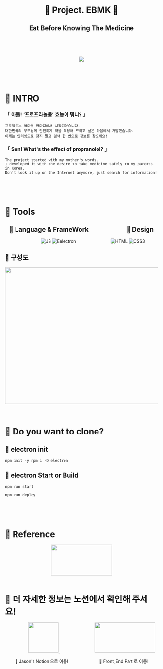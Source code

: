<div align="center">

<br>
<br>

# 💊 Project. EBMK 💊

## Eat Before Knowing The Medicine

<br>
<br>
<br>

![](/assets/icons/pngegg.ico)

</div>

<br>
<br>
<br>


# 💊 INTRO
### 「 아들! ‘프로프라놀롤’ 효능이 뭐니? 」

    프로젝트는 엄마의 한마디에서 시작되었습니다.
    대한민국의 부모님께 안전하게 약을 복용해 드리고 싶은 마음에서 개발했습니다.
    이제는 인터넷으로 찾지 말고 검색 한 번으로 정보를 찾으세요!

### 「 Son! What's the effect of propranolol? 」

    The project started with my mother's words.
    I developed it with the desire to take medicine safely to my parents in Korea.
    Don't look it up on the Internet anymore, just search for information!

<br>
<br>
<br>


# 💊 Tools

<div align="center">

## 🍃 Language & FrameWork&nbsp;&nbsp;&nbsp;&nbsp;&nbsp;&nbsp;&nbsp;&nbsp;&nbsp;&nbsp;&nbsp;&nbsp;&nbsp;&nbsp;&nbsp;&nbsp;&nbsp;&nbsp;&nbsp;&nbsp;&nbsp;&nbsp;&nbsp;&nbsp; 🍃 Design

&nbsp;&nbsp;&nbsp;&nbsp;&nbsp;&nbsp;&nbsp;&nbsp;&nbsp;&nbsp;&nbsp;&nbsp;&nbsp;&nbsp;&nbsp;&nbsp;&nbsp;&nbsp;
![JS](https://img.shields.io/badge/javascript-F7DF1E.svg?style=for-the-badge&logo=javascript&logoColor=white)
![Eelectron](https://img.shields.io/badge/Electron-191970?style=for-the-badge&logo=Electron&logoColor=white)
&nbsp;&nbsp;&nbsp;&nbsp;&nbsp;&nbsp;&nbsp;&nbsp;&nbsp;&nbsp;&nbsp;&nbsp;&nbsp;&nbsp;&nbsp;&nbsp;&nbsp;&nbsp;&nbsp;&nbsp;&nbsp;&nbsp;&nbsp;&nbsp;&nbsp;&nbsp;&nbsp;
![HTML](https://img.shields.io/badge/HTML5-E34F26?style=for-the-badge&logo=HTML5&logoColor=white)
![CSS3](https://img.shields.io/badge/CSS3-231572B6?style=for-the-badge&logo=CSS3&logoColor=white)


</div>


## 🍔 구성도

<img src="https://user-images.githubusercontent.com/65659478/167803888-f7bbd4da-c4bf-4c1e-800d-6ec31fda1f97.png" width="800" height="450"/>

<br>
<br>
<br>


# 💊 Do you want to clone?

## 🍃 electron init
    npm init -y npm i -D electron

## 🍃 electron Start or Build
    npm run start

    npm run deploy


<br>
<br>
<br>

# 💊 Reference

<div align="center">

<img width="200" height="100" src="https://openmate-on.com/data-on/upload/origin-site-logo/%EA%B3%B5%EA%B3%B5%EB%8D%B0%EC%9D%B4%ED%84%B0%ED%8F%AC%ED%84%B8.png">


</div>

<br>

# 💊 더 자세한 정보는 노션에서 확인해 주세요!

<div align="center">

&nbsp;&nbsp;&nbsp;&nbsp;&nbsp;&nbsp;&nbsp;&nbsp;&nbsp;&nbsp;&nbsp;&nbsp;&nbsp;&nbsp;&nbsp;&nbsp;
<a href="https://json0506.notion.site/EBKM-c2fde8692fec4cafb1ac7c647adb7598">
<img width="100" height="100" src="https://www.inthenews.co.kr/data/photos/uploads/2020/08/%EC%9D%B4%EB%AF%B8%EC%A7%80-%EB%85%B8%EC%85%98-%EB%A1%9C%EA%B3%A0.jpg">
</a>
&nbsp;&nbsp;&nbsp;&nbsp;&nbsp;&nbsp;&nbsp;&nbsp;&nbsp;&nbsp;&nbsp;&nbsp;&nbsp;&nbsp;&nbsp;&nbsp;&nbsp;&nbsp;&nbsp;&nbsp;&nbsp;&nbsp;&nbsp;&nbsp;&nbsp;&nbsp;&nbsp;&nbsp;
<a href="https://github.com/KIM-JS-95/PillInfoservice_FE">
<img width="200" height="100" src="https://velog.velcdn.com/images/gil0127/post/857b454c-74a1-4fbc-b00f-3d0aff6f1a55/111111111.png">
</a>

🔺 Jason's Notion 으로 이동! &nbsp;&nbsp;&nbsp;&nbsp;&nbsp;&nbsp;&nbsp;&nbsp;&nbsp;&nbsp;&nbsp;&nbsp;&nbsp;&nbsp;&nbsp;&nbsp;&nbsp;&nbsp;&nbsp;&nbsp;&nbsp;&nbsp;&nbsp;&nbsp; 🔺 Front_End Part 로 이동!

</div>